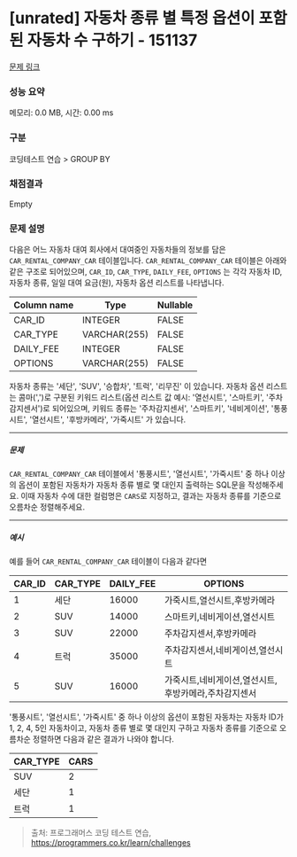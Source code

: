 # [unrated] 자동차 종류 별 특정 옵션이 포함된 자동차 수 구하기 - 151137 

[문제 링크](https://school.programmers.co.kr/learn/courses/30/lessons/151137?language=mysql) 

### 성능 요약

메모리: 0.0 MB, 시간: 0.00 ms

### 구분

코딩테스트 연습 > GROUP BY

### 채점결과

Empty

### 문제 설명

<p>다음은 어느 자동차 대여 회사에서 대여중인 자동차들의 정보를 담은 <code>CAR_RENTAL_COMPANY_CAR</code> 테이블입니다. <code>CAR_RENTAL_COMPANY_CAR</code> 테이블은 아래와 같은 구조로 되어있으며, <code>CAR_ID</code>, <code>CAR_TYPE</code>, <code>DAILY_FEE</code>, <code>OPTIONS</code> 는 각각 자동차 ID, 자동차 종류, 일일 대여 요금(원), 자동차 옵션 리스트를 나타냅니다.</p>
<table class="table">
        <thead><tr>
<th>Column name</th>
<th>Type</th>
<th>Nullable</th>
</tr>
</thead>
        <tbody><tr>
<td>CAR_ID</td>
<td>INTEGER</td>
<td>FALSE</td>
</tr>
<tr>
<td>CAR_TYPE</td>
<td>VARCHAR(255)</td>
<td>FALSE</td>
</tr>
<tr>
<td>DAILY_FEE</td>
<td>INTEGER</td>
<td>FALSE</td>
</tr>
<tr>
<td>OPTIONS</td>
<td>VARCHAR(255)</td>
<td>FALSE</td>
</tr>
</tbody>
      </table>
<p>자동차 종류는 '세단', 'SUV', '승합차', '트럭', '리무진' 이 있습니다. 자동차 옵션 리스트는 콤마(',')로 구분된 키워드 리스트(옵션 리스트 값 예시: '열선시트', '스마트키', '주차감지센서')로 되어있으며, 키워드 종류는 '주차감지센서', '스마트키', '네비게이션', '통풍시트', '열선시트', '후방카메라', '가죽시트' 가 있습니다.</p>

<hr>

<h5>문제</h5>

<p><code>CAR_RENTAL_COMPANY_CAR</code> 테이블에서 '통풍시트', '열선시트', '가죽시트' 중 하나 이상의 옵션이 포함된 자동차가 자동차 종류 별로 몇 대인지 출력하는 SQL문을 작성해주세요. 이때 자동차 수에 대한 컬럼명은 <code>CARS</code>로 지정하고, 결과는 자동차 종류를 기준으로 오름차순 정렬해주세요.</p>

<hr>

<h5>예시</h5>

<p>예를 들어 <code>CAR_RENTAL_COMPANY_CAR</code> 테이블이 다음과 같다면</p>
<table class="table">
        <thead><tr>
<th>CAR_ID</th>
<th>CAR_TYPE</th>
<th>DAILY_FEE</th>
<th>OPTIONS</th>
</tr>
</thead>
        <tbody><tr>
<td>1</td>
<td>세단</td>
<td>16000</td>
<td>가죽시트,열선시트,후방카메라</td>
</tr>
<tr>
<td>2</td>
<td>SUV</td>
<td>14000</td>
<td>스마트키,네비게이션,열선시트</td>
</tr>
<tr>
<td>3</td>
<td>SUV</td>
<td>22000</td>
<td>주차감지센서,후방카메라</td>
</tr>
<tr>
<td>4</td>
<td>트럭</td>
<td>35000</td>
<td>주차감지센서,네비게이션,열선시트</td>
</tr>
<tr>
<td>5</td>
<td>SUV</td>
<td>16000</td>
<td>가죽시트,네비게이션,열선시트,후방카메라,주차감지센서</td>
</tr>
</tbody>
      </table>
<p>'통풍시트', '열선시트', '가죽시트' 중 하나 이상의 옵션이 포함된 자동차는 자동차 ID가 1, 2, 4, 5인 자동차이고, 자동차 종류 별로 몇 대인지 구하고 자동차 종류를 기준으로 오름차순 정렬하면 다음과 같은 결과가 나와야 합니다.</p>
<table class="table">
        <thead><tr>
<th>CAR_TYPE</th>
<th>CARS</th>
</tr>
</thead>
        <tbody><tr>
<td>SUV</td>
<td>2</td>
</tr>
<tr>
<td>세단</td>
<td>1</td>
</tr>
<tr>
<td>트럭</td>
<td>1</td>
</tr>
</tbody>
      </table>

> 출처: 프로그래머스 코딩 테스트 연습, https://programmers.co.kr/learn/challenges